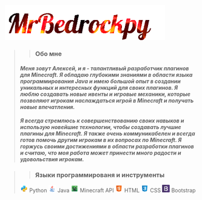 ![](https://github.com/MrBedrockpy/MrBEdrockpy/blob/main/assets/z64967f41ca8cc.gif)

>> ### __Обо мнe__
> #### _Меня зовут Алексей, и я - талантливый разработчик плагинов для Minecraft. Я обладаю глубокими знаниями в области языка программирования Java и имею большой опыт в создании уникальных и интересных функций для своих плагинов. Я люблю создавать новые ивенты и игровые механики, которые позволяют игрокам наслаждаться игрой в Minecraft и получать новые впечатления._
> #### _Я всегда стремлюсь к совершенствованию своих навыков и использую новейшие технологии, чтобы создавать лучшие плагины для Minecraft. Я также очень коммуникабелен и всегда готов помочь другим игрокам в их вопросах по Minecraft. Я горжусь своими достижениями в области разработки плагинов и считаю, что моя работа может принести много радости и удовольствия игрокам._

>> ### Языки программированя и инструменты
> <img width="20px" src="https://github.com/MrBedrockpy/MrBEdrockpy/blob/main/assets/python.png"> Python
> <img width="20px" src="https://github.com/MrBedrockpy/MrBEdrockpy/blob/main/assets/java.png"> Java
> <img width="20px" src="https://github.com/MrBedrockpy/MrBEdrockpy/blob/main/assets/minecraft.png"> Minecraft API
> <img width="20px" src="https://github.com/MrBedrockpy/MrBEdrockpy/blob/main/assets/html.png"> HTML
> <img width="20px" src="https://github.com/MrBedrockpy/MrBEdrockpy/blob/main/assets/css.png"> CSS
> <img width="20px" src="https://github.com/MrBedrockpy/MrBEdrockpy/blob/main/assets/bootstrap.png"> Bootstrap
